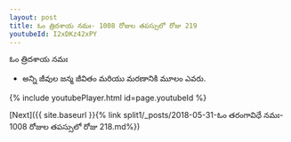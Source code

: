 ```yaml
---
layout: post
title: ఓం త్రిదశాయ నమః- 1008 రోజుల తపస్సులో రోజు 219
youtubeId: I2xDKz42xPY
---
```

 
 
 ఓం త్రిదశాయ నమః  
 
 -  అన్ని జీవుల జన్మ జీవితం మరియు మరణానికి మూలం ఎవరు. 
 
  
 
  
 
 
 
 
 
 


{% include youtubePlayer.html id=page.youtubeId %}
 
[Next]({{ site.baseurl }}{% link  split1/_posts/2018-05-31-ఓం తరంగావిధే నమః- 1008 రోజుల తపస్సులో రోజు 218.md%})
 
